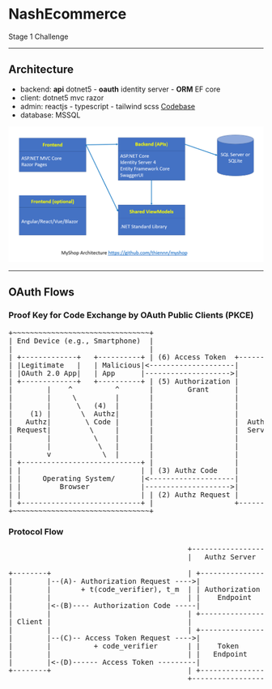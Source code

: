 # NashEcommerce
Stage 1 Challenge

---

## Architecture

- backend: **api** dotnet5 - **oauth** identity server - **ORM** EF core
- client: dotnet5 mvc razor 
- admin: reactjs - typescript - tailwind scss [Codebase](https://github.com/onggieoi/Codebase-Reactjs)
- database: MSSQL

![Architecture](img4README/architecture.png)

---

## OAuth Flows

### Proof Key for Code Exchange by OAuth Public Clients (PKCE)
<pre>
+~~~~~~~~~~~~~~~~~~~~~~~~~~~~~~~~+
| End Device (e.g., Smartphone)  |
|                                |
| +-------------+   +----------+ | (6) Access Token  +----------+
| |Legitimate   |   | Malicious|<--------------------|          |
| |OAuth 2.0 App|   | App      |-------------------->|          |
| +-------------+   +----------+ | (5) Authorization |          |
|        |    ^          ^       |        Grant      |          |
|        |     \         |       |                   |          |
|        |      \   (4)  |       |                   |          |
|    (1) |       \  Authz|       |                   |          |
|   Authz|        \ Code |       |                   |  Authz   |
| Request|         \     |       |                   |  Server  |
|        |          \    |       |                   |          |
|        |           \   |       |                   |          |
|        v            \  |       |                   |          |
| +----------------------------+ |                   |          |
| |                            | | (3) Authz Code    |          |
| |     Operating System/      |<--------------------|          |
| |         Browser            |-------------------->|          |
| |                            | | (2) Authz Request |          |
| +----------------------------+ |                   +----------+
+~~~~~~~~~~~~~~~~~~~~~~~~~~~~~~~~+
</pre>

### Protocol Flow
<pre>
                                          +-------------------+
                                          |   Authz Server    |

+--------+                                | +---------------+ |
|        |--(A)- Authorization Request ---->|               | |
|        |       + t(code_verifier), t_m  | | Authorization | |
|        |                                | |    Endpoint   | |
|        |<-(B)---- Authorization Code -----|               | |
|        |                                | +---------------+ |
| Client |                                |                   |
|        |                                | +---------------+ |
|        |--(C)-- Access Token Request ---->|               | |
|        |          + code_verifier       | |    Token      | |
|        |                                | |   Endpoint    | |
|        |<-(D)------ Access Token ---------|               | |
+--------+                                | +---------------+ |
                                          +-------------------+
</pre>
